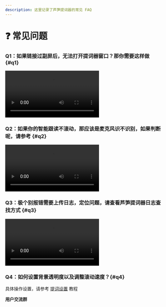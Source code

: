 ```yaml
---
description: 这里记录了芦笋提词器的常见 FAQ
---
```


# ❓ 常见问题

### Q1：如果链接过副屏后，无法打开提词器窗口？那你需要这样做 {#q1}

<ImgCenter><video controls><source src="/.gitbook/assets/fupingwenti.mp4" type="video/mp4" /></video></ImgCenter>

### Q2：如果你的智能跟读不滚动，那应该是麦克风识不识别，如果判断呢，请参考 {#q2}

<ImgCenter><video controls><source src="/.gitbook/assets/shibiemaikefeng.mp4" type="video/mp4" /></video></ImgCenter>

### Q3：极个别报错需要上传日志，定位问题，请查看芦笋提词器日志查找方式 {#q3}

<ImgCenter><video controls><source src="/.gitbook/assets/rizhichazhao (1).mp4" type="video/mp4" /></video></ImgCenter>

### Q4：如何设置背景透明度以及调整滚动速度？{#q4}

具体操作设置，请参考 [提词设置](/basic/setting) 教程

**用户交流群**

<UserGroup/>